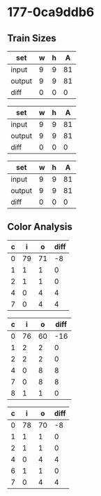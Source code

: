 # 177-0ca9ddb6
## Train Sizes

|set|w|h|A|
|---|---|---|---|
|input|9|9|81|
|output|9|9|81|
|diff|0|0|0|


|set|w|h|A|
|---|---|---|---|
|input|9|9|81|
|output|9|9|81|
|diff|0|0|0|


|set|w|h|A|
|---|---|---|---|
|input|9|9|81|
|output|9|9|81|
|diff|0|0|0|


## Color Analysis

|c|i|o|diff|
|---|---|---|---|
|0|79|71|-8|
|1|1|1|0|
|2|1|1|0|
|4|0|4|4|
|7|0|4|4|


|c|i|o|diff|
|---|---|---|---|
|0|76|60|-16|
|1|2|2|0|
|2|2|2|0|
|4|0|8|8|
|7|0|8|8|
|8|1|1|0|


|c|i|o|diff|
|---|---|---|---|
|0|78|70|-8|
|1|1|1|0|
|2|1|1|0|
|4|0|4|4|
|6|1|1|0|
|7|0|4|4|

